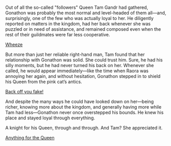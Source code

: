<!-- title: Safe Journey -->

Out of all the so-called "followers" Queen Tam Gandr had gathered, Gonathon was probably the most normal and level-headed of them all—and, surprisingly, one of the few who was actually loyal to her. He diligently reported on matters in the kingdom, had her back whenever she was puzzled or in need of assistance, and remained composed even when the rest of their guildmates were far less cooperative.

[Wheeze](#embed:https://www.youtube.com/live/JcRcTRedS_8?feature=shared&t=6523)

But more than just her reliable right-hand man, Tam found that her relationship with Gonathon was solid. She could trust him. Sure, he had his silly moments, but he had never turned his back on her. Whenever she called, he would appear immediately—like the time when Raora was annoying her again, and without hesitation, Gonathon stepped in to shield his Queen from the pink cat’s antics.

[Back off you fake!](#embed:https://www.youtube.com/live/JcRcTRedS_8?feature=shared&t=6151)

And despite the many ways he could have looked down on her—being richer, knowing more about the kingdom, and generally having more while Tam had less—Gonathon never once overstepped his bounds. He knew his place and stayed loyal through everything.

A knight for his Queen, through and through. And Tam? She appreciated it.

[Anything for the Queen](#embed:https://www.youtube.com/live/JcRcTRedS_8?feature=shared&t=7876)
